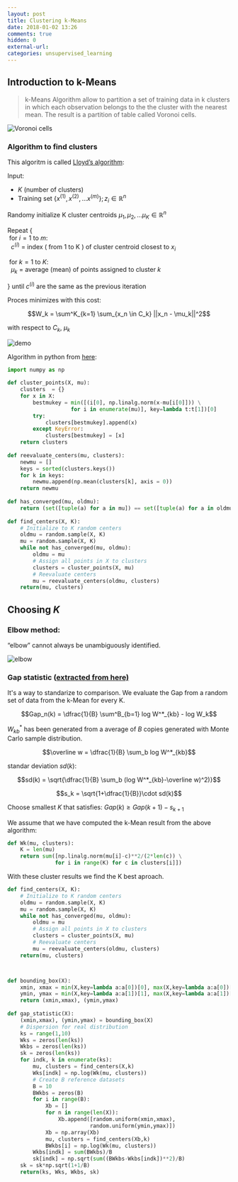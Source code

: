 ```yaml
---
layout: post
title: Clustering k-Means
date: 2018-01-02 13:26
comments: true
hidden: 0
external-url:
categories: unsupervised_learning
---
```


## Introduction to k-Means

> k-Means Algorithm allow to partition a set of training data in k clusters in which each observation belongs to the the cluster with the nearest mean. The result is a partition of table called Voronoi cells.

![Voronoi cells](/assets/Euclidean_Voronoi_diagram.svg)

### Algorithm to find clusters

This algoritm is called [Lloyd’s algorithm](https://en.wikipedia.org/wiki/Lloyd%27s_algorithm):

Input:

- $K$ (number of clusters)
- Training set $\lbrace x^{(1)}, x^{(2)},... x^{(m)} \rbrace; z_i \in \mathbb{R}^n$


Randomy initialize K cluster centroids $\mu_1, \mu_2,...\mu_K \in \mathbb{R}^n$


Repeat {  
&nbsp;for $i=1$ to $m$:  
&nbsp;&nbsp;$c^{(i)}$ = index ( from 1 to K ) of cluster centroid closest to $x_i$  

&nbsp;for $k=1$ to $K$:  
&nbsp;&nbsp;$\mu_k$ = average (mean) of points assigned to cluster $k$  

} until $c^{(i)}$ are the same as the previous iteration

Proces minimizes with this cost:

$$W_k = \sum^K_{k=1} \sum_{x_n \in C_k} ||x_n - \mu_k||^2$$

with respect to $C_k$, $\mu_k$

![demo](/assets/k-mean.gif)

Algorithm in python from [here](https://datasciencelab.wordpress.com/2013/12/12/clustering-with-k-means-in-python/):

```python
import numpy as np
 
def cluster_points(X, mu):
    clusters  = {}
    for x in X:
        bestmukey = min([(i[0], np.linalg.norm(x-mu[i[0]])) \
                    for i in enumerate(mu)], key=lambda t:t[1])[0]
        try:
            clusters[bestmukey].append(x)
        except KeyError:
            clusters[bestmukey] = [x]
    return clusters
 
def reevaluate_centers(mu, clusters):
    newmu = []
    keys = sorted(clusters.keys())
    for k in keys:
        newmu.append(np.mean(clusters[k], axis = 0))
    return newmu
 
def has_converged(mu, oldmu):
    return (set([tuple(a) for a in mu]) == set([tuple(a) for a in oldmu])
 
def find_centers(X, K):
    # Initialize to K random centers
    oldmu = random.sample(X, K)
    mu = random.sample(X, K)
    while not has_converged(mu, oldmu):
        oldmu = mu
        # Assign all points in X to clusters
        clusters = cluster_points(X, mu)
        # Reevaluate centers
        mu = reevaluate_centers(oldmu, clusters)
    return(mu, clusters)
```

## Choosing $K$

### Elbow method:

“elbow” cannot always be unambiguously identified.

![elbow](/assets/elbow.png)

### Gap statistic ([extracted from here)](https://datasciencelab.wordpress.com/2013/12/27/finding-the-k-in-k-means-clustering/)

It's a way to standarize to comparison. We evaluate the Gap from a random set of data from the k-Mean for every K.

$$Gap_n(k) = \dfrac{1}{B} \sum^B_{b=1} log W^*_{kb} - log W_k$$

$W^*_{kb}$ has been generated from a average of $B$ copies generated with Monte Carlo sample distribution.

$$\overline w = \dfrac{1}{B} \sum_b log W^*_{kb}$$

standar deviation $sd(k)$:

$$sd(k) = \sqrt{\dfrac{1}{B} \sum_b (log W^*_{kb}-\overline w)^2)}$$

$$s_k = \sqrt{1+\dfrac{1}{B}}\cdot sd(k)$$

Choose smallest $K$ that satisfies: $Gap(k) \ge Gap(k+1) - s_{k+1}$


We assume that we have computed the k-Mean result from the above algorithm:

```python
def Wk(mu, clusters):
    K = len(mu)
    return sum([np.linalg.norm(mu[i]-c)**2/(2*len(c)) \
               for i in range(K) for c in clusters[i]])
```

With these cluster results we find the K best aproach.

```python
def find_centers(X, K):
    # Initialize to K random centers
    oldmu = random.sample(X, K)
    mu = random.sample(X, K)
    while not has_converged(mu, oldmu):
        oldmu = mu
        # Assign all points in X to clusters
        clusters = cluster_points(X, mu)
        # Reevaluate centers
        mu = reevaluate_centers(oldmu, clusters)
    return(mu, clusters)



def bounding_box(X):
    xmin, xmax = min(X,key=lambda a:a[0])[0], max(X,key=lambda a:a[0])[0]
    ymin, ymax = min(X,key=lambda a:a[1])[1], max(X,key=lambda a:a[1])[1]
    return (xmin,xmax), (ymin,ymax)
 
def gap_statistic(X):
    (xmin,xmax), (ymin,ymax) = bounding_box(X)
    # Dispersion for real distribution
    ks = range(1,10)
    Wks = zeros(len(ks))
    Wkbs = zeros(len(ks))
    sk = zeros(len(ks))
    for indk, k in enumerate(ks):
        mu, clusters = find_centers(X,k)
        Wks[indk] = np.log(Wk(mu, clusters))
        # Create B reference datasets
        B = 10
        BWkbs = zeros(B)
        for i in range(B):
            Xb = []
            for n in range(len(X)):
                Xb.append([random.uniform(xmin,xmax),
                          random.uniform(ymin,ymax)])
            Xb = np.array(Xb)
            mu, clusters = find_centers(Xb,k)
            BWkbs[i] = np.log(Wk(mu, clusters))
        Wkbs[indk] = sum(BWkbs)/B
        sk[indk] = np.sqrt(sum((BWkbs-Wkbs[indk])**2)/B)
    sk = sk*np.sqrt(1+1/B)
    return(ks, Wks, Wkbs, sk)


```

